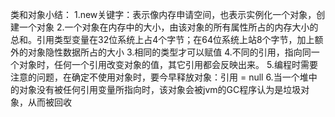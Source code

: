 类和对象小结：
    1.new关键字：表示像内存申请空间，也表示实例化一个对象，创建一个对象
    2.一个对象在内存中的大小，由该对象的所有属性所占的内存大小的总和。引用类型变量在32位系统上占4个字节；在64位系统上站8个字节，加上额外的对象隐性数据所占的大小
    3.相同的类型才可以赋值
    4.不同的引用，指向同一个对象时，任何一个引用改变对象的值，其它引用都会反映出来。
    5.编程时需要注意的问题，在确定不使用对象时，要今早释放对象：引用 = null
    6.当一个堆中的对象没有被任何引用变量所指向时，该对象会被jvm的GC程序认为是垃圾对象，从而被回收